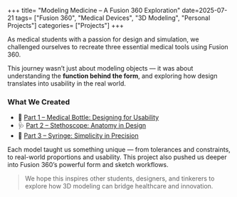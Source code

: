 +++
title= "Modeling Medicine – A Fusion 360 Exploration"
date=2025-07-21
tags= ["Fusion 360", "Medical Devices", "3D Modeling", "Personal Projects"]
categories= ["Projects"]
+++

<div class="medtech-modeling">

As medical students with a passion for design and simulation, we challenged ourselves to recreate three essential medical tools using Fusion 360.

This journey wasn’t just about modeling objects — it was about understanding the **function behind the form**, and exploring how design translates into usability in the real world.
<br>

### What We Created

- 🧴 [Part 1 – Medical Bottle: Designing for Usability](https://innovationweb.netlify.app/medtech-modeling-series/medical_bottle/medical_bottle/)
- 🩺 [Part 2 – Stethoscope: Anatomy in Design](https://innovationweb.netlify.app/medtech-modeling-series/stethescope/stethescope/)
- 💉 [Part 3 – Syringe: Simplicity in Precision](https://innovationweb.netlify.app/medtech-modeling-series/syringe/syringe/)

Each model taught us something unique — from tolerances and constraints, to real-world proportions and usability. This project also pushed us deeper into Fusion 360’s powerful form and sketch workflows.

> We hope this inspires other students, designers, and tinkerers to explore how 3D modeling can bridge healthcare and innovation. 

<br>

</div>
